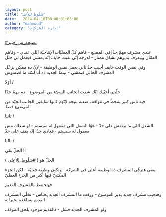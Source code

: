 ```yaml
---
layout: post
title: "شلّوط للأعى"
date:   2024-04-10T00:00:01+03:00
author: "mahmoud"
category: "إدارة الشركات"
---
```



[<u>\#نصيحة\_من\_خبير</u>](https://www.facebook.com/hashtag/%D9%86%D8%B5%D9%8A%D8%AD%D8%A9_%D9%85%D9%86_%D8%AE%D8%A8%D9%8A%D8%B1?__eep__=6&__cft__%5b0%5d=AZWIow_k1Np3bCSyV2JgVXPtrU8n-_1KB5ANWHfNptyxaecbwL1p1N1wqi-0dfS3sto-bN-FNMNiJctpBwmM4oXisvCs93HILdwNk3298pJC-wBt1kaH5xUvbUeRPaaVSGjzYj7m8hhqPjOLdH3BT8nSzX50qoHTqlqwJT9jaXxveojw5wrBVS31BnC3HwdpkL0&__tn__=*NK-R)




عندي مشرف مهمّ جدّا في المصنع - فاهم كلّ العمليّات الإنتاجيّة
اللي عندي - وفاهم العمّال وبيعرف يديرهم بشكل ممتاز - لدرجة إنّي بقيت خايف
إنّه يمشي فيعمل لي خلل

وفي نفس الوقت خايف أجيب حدّ تاني يعمل نفس الوظيفة - لإنّ
ده ممكن يزعّل المشرف الحالي فيمشي - بينما الجديد ده أنا لسّه ما
اضمنوش




أوّلا /

خلّيني أحيّيك إنّك شفت الجانب السيّء من الموضوع - ده مهمّ
جدّا

فيه ناس كتير بتتحطّ في مواقف صعبة نتيجة لإنّهم كانوا
شايفين الجانب الجيّد من الموضوع فقط




ثانيا /

الشغل اللي ما بيقفش على حدّ - هوّا الشغل اللي معمول له
سيستم - لو شغلك مش معمول له سيستم - فعادي جدّا إنّه يقف على حدّ




ثالثا /

الحلّ بقى !!

الحلّ هو (
[<u>\#شلّوط\_للأعلى</u>](https://www.facebook.com/hashtag/%D8%B4%D9%84%D9%91%D9%88%D8%B7_%D9%84%D9%84%D8%A3%D8%B9%D9%84%D9%89?__eep__=6&__cft__%5b0%5d=AZWIow_k1Np3bCSyV2JgVXPtrU8n-_1KB5ANWHfNptyxaecbwL1p1N1wqi-0dfS3sto-bN-FNMNiJctpBwmM4oXisvCs93HILdwNk3298pJC-wBt1kaH5xUvbUeRPaaVSGjzYj7m8hhqPjOLdH3BT8nSzX50qoHTqlqwJT9jaXxveojw5wrBVS31BnC3HwdpkL0&__tn__=*NK-R)
)




يعني هترقّي المشرف ده لوظيفة أعلى في الشركة - وتكون وظيفة
فعليّة - لكن الجزء المكتبيّ فيها أكبر من الجزء العمليّ

فهتحتفظ بالمشرف القديم




وهتجيب مشرف جديد يدير الموضوع - ووقت ما المشرف الجديد
يحتاس - تخلّي المشرف القديم يساعده بخبراته

ولو المشرف الجديد فشل - فالقديم موجود يلحق الموقف
